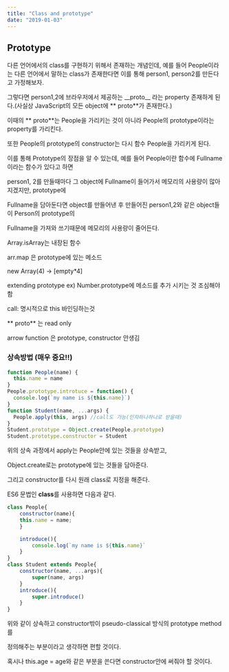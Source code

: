 ```yaml
---
title: "Class and prototype"
date: "2019-01-03"
---
```


## Prototype

다른 언어에서의 class를 구현하기 위해서 존재하는 개념인데, 예를 들어 People이라는 다른 언어에서 말하는 class가 존재한다면 이를 통해 person1, person2를 만든다고 가정해보자.

그렇다면 person1,2에 브라우저에서 제공하는 \_\_proto\_\_ 라는 property 존재하게 된다.(사실상 JavaScript의 모든 object에 ** proto**가 존재한다.)

이때의 ** proto**는 People을 가리키는 것이 아니라 People의 prototype이라는 property를 가리킨다.

또한 People의 prototype의 constructor는 다시 함수 People을 가리키게 된다.

이를 통해 Prototype의 장점을 알 수 있는데, 예를 들어 People이란 함수에 Fullname이라는 함수가 있다고 하면

person1, 2를 만들때마다 그 object에 Fullname이 들어가서 메모리의 사용량이 많아지겠지만, prototype에

Fullname을 담아둔다면 object를 만들어낸 후 만들어진 person1,2와 같은 object들이 Person의 prototype의

Fullname을 가져와 쓰기때문에 메모리의 사용량이 줄어든다.

Array.isArray는 내장된 함수

arr.map 은 prototype에 있는 메소드

new Array(4) -> [empty*4]

extending prototype ex) Number.prototype에 메소드를 추가 시키는 것 조심해야함

call: 명시적으로 this 바인딩하는것

** proto** 는 read only

arrow function 은 prototype, constructor 안생김

### 상속방법 (매우 중요!!)

```javascript
function People(name) {
  this.name = name
}
People.prototype.introtuce = function() {
  console.log(`my name is ${this.name}`)
}
function Student(name, ...args) {
  People.apply(this, args) //call도 가능(인자하나하나로 받을때)
}
Student.prototype = Object.create(People.prototype)
Student.prototype.constructor = Student
```

위의 상속 과정에서 apply는 People안에 있는 것들을 상속받고,

Object.create로는 prototype에 있는 것들을 담아준다.

그리고 constructor를 다시 원래 class로 지정을 해준다.

ES6 문법인 **class**를 사용하면 다음과 같다.

```javascript
class People{
    constructor(name){
    this.name = name;
    }

    introduce(){
        console.log(`my name is ${this.name}`
    }
}
class Student extends People{
    constructor(name, ...args){
    	super(name, args)
    }
    introduce(){
        super.introduce()
    }
}
```

위와 같이 상속하고 constructor밖이 pseudo-classical 방식의 prototype method를

정의해주는 부분이라고 생각하면 편할 것이다.

혹시나 this.age = age와 같은 부분을 쓴다면 constructor안에 써줘야 할 것이다.
